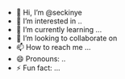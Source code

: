 - 👋 Hi, I’m @seckinye
- 👀 I’m interested in ..
- 🌱 I’m currently learning ...
- 💞️ I’m looking to collaborate on 
- 📫 How to reach me ...
- 😄 Pronouns: ..
- ⚡ Fun fact: ...

<!---
seckinye/seckinye is a ✨ special ✨ repository because its `README.md` (this file) appears on your GitHub profile.
You can click the Preview link to take a look at your changes.
--->
